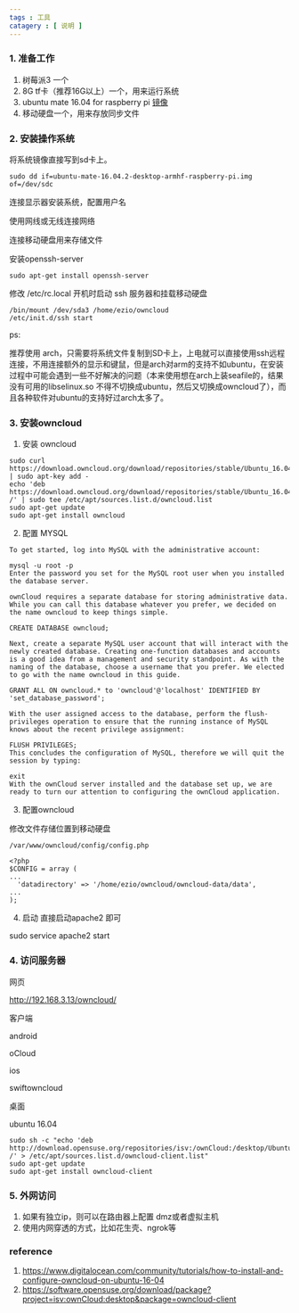 ```yaml
---
tags : 工具 
catagery : [ 说明 ]
---
```



### 1. 准备工作

1. 树莓派3 一个
2. 8G tf卡（推荐16G以上）一个，用来运行系统
3. ubuntu mate 16.04 for raspberry pi [镜像](https://ubuntu-mate.org/raspberry-pi/ubuntu-mate-16.04.2-desktop-armhf-raspberry-pi.img.xz)
3. 移动硬盘一个，用来存放同步文件

### 2. 安装操作系统

将系统镜像直接写到sd卡上。
```
sudo dd if=ubuntu-mate-16.04.2-desktop-armhf-raspberry-pi.img of=/dev/sdc
```
连接显示器安装系统，配置用户名

使用网线或无线连接网络

连接移动硬盘用来存储文件

安装openssh-server

```
sudo apt-get install openssh-server
```

修改 /etc/rc.local 开机时启动 ssh 服务器和挂载移动硬盘

```
/bin/mount /dev/sda3 /home/ezio/owncloud
/etc/init.d/ssh start
```


ps:

推荐使用 arch，只需要将系统文件复制到SD卡上，上电就可以直接使用ssh远程连接，不用连接额外的显示和键鼠，但是arch对arm的支持不如ubuntu，在安装过程中可能会遇到一些不好解决的问题（本来使用想在arch上装seafile的，结果没有可用的libselinux.so 不得不切换成ubuntu，然后又切换成owncloud了），而且各种软件对ubuntu的支持好过arch太多了。

### 3. 安装owncloud

1. 安装 owncloud

```
sudo curl https://download.owncloud.org/download/repositories/stable/Ubuntu_16.04/Release.key | sudo apt-key add -
echo 'deb https://download.owncloud.org/download/repositories/stable/Ubuntu_16.04/ /' | sudo tee /etc/apt/sources.list.d/owncloud.list
sudo apt-get update
sudo apt-get install owncloud
```

2. 配置 MYSQL

```
To get started, log into MySQL with the administrative account:

mysql -u root -p
Enter the password you set for the MySQL root user when you installed the database server.

ownCloud requires a separate database for storing administrative data. While you can call this database whatever you prefer, we decided on the name owncloud to keep things simple.

CREATE DATABASE owncloud;

Next, create a separate MySQL user account that will interact with the newly created database. Creating one-function databases and accounts is a good idea from a management and security standpoint. As with the naming of the database, choose a username that you prefer. We elected to go with the name owncloud in this guide.

GRANT ALL ON owncloud.* to 'owncloud'@'localhost' IDENTIFIED BY 'set_database_password';

With the user assigned access to the database, perform the flush-privileges operation to ensure that the running instance of MySQL knows about the recent privilege assignment:

FLUSH PRIVILEGES;
This concludes the configuration of MySQL, therefore we will quit the session by typing:

exit
With the ownCloud server installed and the database set up, we are ready to turn our attention to configuring the ownCloud application.
```

3. 配置owncloud

修改文件存储位置到移动硬盘

```
/var/www/owncloud/config/config.php
```

```
<?php
$CONFIG = array (
...
  'datadirectory' => '/home/ezio/owncloud/owncloud-data/data',
...
);
```

4. 启动
直接启动apache2 即可

sudo service apache2 start


### 4. 访问服务器

网页

http://192.168.3.13/owncloud/

客户端

android

oCloud

ios

swiftowncloud

桌面

ubuntu 16.04

```
sudo sh -c "echo 'deb http://download.opensuse.org/repositories/isv:/ownCloud:/desktop/Ubuntu_16.04/ /' > /etc/apt/sources.list.d/owncloud-client.list"
sudo apt-get update
sudo apt-get install owncloud-client
```

### 5. 外网访问

1. 如果有独立ip，则可以在路由器上配置 dmz或者虚拟主机
2. 使用内网穿透的方式，比如花生壳、ngrok等



### reference
1. https://www.digitalocean.com/community/tutorials/how-to-install-and-configure-owncloud-on-ubuntu-16-04
2. https://software.opensuse.org/download/package?project=isv:ownCloud:desktop&package=owncloud-client

